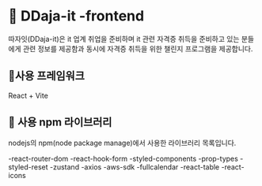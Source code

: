 # 🚀 DDaja-it -frontend

따자잇(DDaja-it)은 it 업계 취업을 준비하며 it 관련 자격증 취득을 준비하고 있는 분들에게 관련 정보를 제공함과 동시에 자격증 취득을 위한 챌린지 프로그램을 제공합니다.


## 🔆사용 프레임워크

React + Vite


## 🛒 사용 npm 라이브러리

nodejs의 npm(node package manage)에서 사용한 라이브러리 목록입니다.

-react-router-dom
-react-hook-form
-styled-components
-prop-types
-styled-reset
-zustand
-axios
-aws-sdk
-fullcalendar
-react-table
-react-icons

